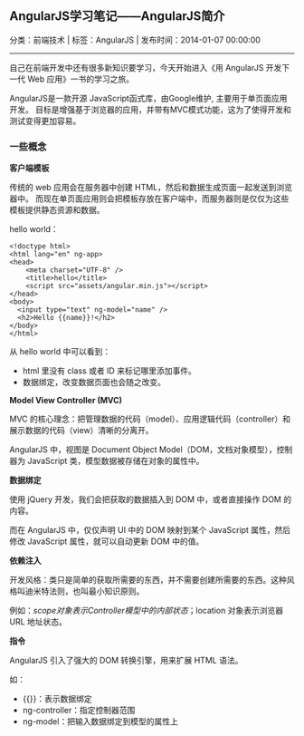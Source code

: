 ## AngularJS学习笔记——AngularJS简介

分类：前端技术 | 标签：AngularJS | 发布时间：2014-01-07 00:00:00

___

自己在前端开发中还有很多新知识要学习，今天开始进入《用 AngularJS 开发下一代 Web 应用》一书的学习之旅。

AngularJS是一款开源 JavaScript函式库，由Google维护, 主要用于单页面应用开发。
目标是增强基于浏览器的应用，并带有MVC模式功能，这为了使得开发和测试变得更加容易。

### 一些概念

**客户端模板**

传统的 web 应用会在服务器中创建 HTML，然后和数据生成页面一起发送到浏览器中。
而现在单页面应用则会把模板存放在客户端中，而服务器则是仅仅为这些模板提供静态资源和数据。

hello world：
```
<!doctype html>
<html lang="en" ng-app>
<head>
	<meta charset="UTF-8" />
	<title>hello</title>
	<script src="assets/angular.min.js"></script>
</head>
<body>
  <input type="text" ng-model="name" />
  <h2>Hello {{name}}!</h2>
</body>
</html>
```

从 hello world 中可以看到：

* html 里没有 class 或者 ID 来标记哪里添加事件。
* 数据绑定，改变数据页面也会随之改变。

**Model View Controller (MVC)**

MVC 的核心理念：把管理数据的代码（model）、应用逻辑代码（controller）和展示数据的代码（view）清晰的分离开。

AngularJS 中，视图是 Document Object Model（DOM，文档对象模型），控制器为 JavaScript 类，模型数据被存储在对象的属性中。

**数据绑定**

使用 jQuery 开发，我们会把获取的数据插入到 DOM 中，或者直接操作 DOM 的内容。

而在 AngularJS 中，仅仅声明 UI 中的 DOM 映射到某个 JavaScript 属性，然后修改 JavaScript 属性，就可以自动更新 DOM 中的值。

**依赖注入**

开发风格：类只是简单的获取所需要的东西，并不需要创建所需要的东西。这种风格叫迪米特法则，也叫最小知识原则。

例如：$scope 对象表示 Controller 模型中的内部状态；$location 对象表示浏览器 URL 地址状态。

**指令**

AngularJS 引入了强大的 DOM 转换引擎，用来扩展 HTML 语法。

如：

* {{}}：表示数据绑定
* ng-controller：指定控制器范围
* ng-model：把输入数据绑定到模型的属性上
